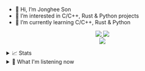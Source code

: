 - 👋 Hi, I’m Jonghee Son
- 👀 I’m interested in C/C++, Rust & Python projects
- 🌱 I’m currently learning C/C++, Rust & Python
<!---
- 💞️ I’m looking to collaborate on ...
- 📫 How to reach me ...
--->
<p align="center">
<a href="https://jhson.dev">
    <img src="https://img.shields.io/badge/Website-jhson.dev-blue?style=flat-square">
</a>
<a href="mailto:zzongaone@gmail.com">
    <img src="https://img.shields.io/badge/-Email-red?style=flat-square&logo=gmail&logoColor=white">
</a>
<br>
<a href="https://github.com/jonghee-son">
    <img src="https://github-stats-alpha.vercel.app/api?username=jonghee-son&cc=22272e&tc=37BCF6&ic=fff&bc=0000">
</a>
</p>
<details>
<summary>📈 Stats</summary>
  
- Top Languages

![](http://github-profile-summary-cards.vercel.app/api/cards/profile-details?username=jonghee-son&theme=dracula) <br>
![](http://github-profile-summary-cards.vercel.app/api/cards/repos-per-language?username=jonghee-son&theme=dracula) 
![](http://github-profile-summary-cards.vercel.app/api/cards/most-commit-language?username=jonghee-son&theme=dracula)

- Solved.ac profile

[![Solved.ac 프로필](http://mazassumnida.wtf/api/generate_badge?boj=armored2564)](https://solved.ac/armored2564)

</details>
<details>
<summary>🎵 What I'm listening now</summary>

[![spotify-github-profile](https://spotify-github-profile.vercel.app/api/view?uid=31fuylyv2nos2unwct5db6ptt2vi&cover_image=false&theme=default&show_offline=true&background_color=121212&interchange=true&bar_color_cover=true)](https://spotify-github-profile.vercel.app/api/view?uid=31fuylyv2nos2unwct5db6ptt2vi&redirect=true)

</details>
